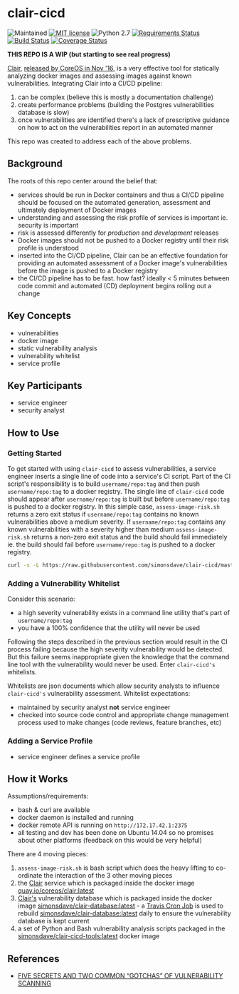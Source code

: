# clair-cicd

![Maintained](https://img.shields.io/maintenance/yes/2016.svg)
[![MIT license](http://img.shields.io/badge/license-MIT-brightgreen.svg)](http://opensource.org/licenses/MIT)
![Python 2.7](https://img.shields.io/badge/python-2.7-FFC100.svg?style=flat)
[![Requirements Status](https://requires.io/github/simonsdave/clair-cicd/requirements.svg?branch=master)](https://requires.io/github/simonsdave/clair-cicd/requirements/?branch=master)
[![Build Status](https://travis-ci.org/simonsdave/clair-cicd.svg?branch=master)](https://travis-ci.org/simonsdave/clair-cicd)
[![Coverage Status](https://coveralls.io/repos/github/simonsdave/clair-cicd/badge.svg?branch=master)](https://coveralls.io/github/simonsdave/clair-cicd?branch=master)

**THIS REPO IS A WIP (but starting to see real progress)**

[Clair](https://github.com/coreos/clair),
[released by CoreOS in Nov '16](https://coreos.com/blog/vulnerability-analysis-for-containers/),
is a very effective tool for statically analyzing docker images
and assessing images against known vulnerabilities.
Integrating Clair into a CI/CD pipeline:

1. can be complex (believe this is mostly a documentation challenge)
1. create performance problems (building the Postgres vulnerabilities database is slow)
1. once vulnerabilities are identified there's a lack of prescriptive
guidance on how to act on the vulnerabilities report in an automated manner

This repo was created to address each of the above problems.

## Background

The roots of this repo center around the belief that:

* services should be run in Docker containers and thus a CI/CD
pipeline should be focused on the automated generation, assessment
and ultimately deployment of Docker images
* understanding and assessing the risk profile of services is important
ie. security is important
* risk is assessed differently for *production* and *development* releases
* Docker images should not be pushed to a Docker registry until
their risk profile is understood
* inserted into the CI/CD pipeline, Clair can be an effective
foundation for providing an automated assessment of a Docker image's
vulnerabilities before the image is pushed to a Docker registry
* the CI/CD pipeline has to be fast. how fast? ideally < 5 minutes
between code commit and automated (CD) deployment begins rolling
out a change

## Key Concepts

* vulnerabilities
* docker image
* static vulnerability analysis
* vulnerability whitelist
* service profile

## Key Participants

* service engineer
* security analyst

## How to Use

### Getting Started

To get started with using ```clair-cicd```
to assess vulnerabilities,
a service engineer inserts a single line of code into a
service's CI script.
Part of the CI script's responsibility is to build
```username/repo:tag``` and then push ```username/repo:tag```
to a docker registry.
The single line of ```clair-cicd``` code should appear after
```username/repo:tag``` is built but
before ```username/repo:tag``` is pushed to a docker registry.
In this simple case, ```assess-image-risk.sh``` returns a zero
exit status if ```username/repo:tag``` contains no known vulnerabilities
above a medium severity. If ```username/repo:tag``` contains
any known vulnerabilities with a severity higher than medium ```assess-image-risk.sh``` returns a non-zero exit status
and the build should fail immediately
ie. the build should fail before ```username/repo:tag```
is pushed to a docker registry.

```bash
curl -s -L https://raw.githubusercontent.com/simonsdave/clair-cicd/master/bin/assess-image-risk.sh | bash -s -- "username/repo:tag"
```

### Adding a Vulnerability Whitelist

Consider this scenario:

* a high severity vulnerability exists
in a command line utility that's part of ```username/repo:tag```
* you have a 100% confidence that the utility will never be used

Following the steps described in the previous section
would result in the CI process failing because the high severity
vulnerability would be detected. But this failure seems
inappropriate given the knowledge that the command line
tool with the vulnerability would never be used.
Enter ```clair-cicd's``` whitelists.

Whitelists are json documents which allow security analysts
to influence ```clair-cicd's``` vulnerability assessment.
Whitelist expectations:

* maintained by security analyst **not** service engineer
* checked into source code control and appropriate change
management process used to make changes (code reviews, feature
branches, etc)

### Adding a Service Profile

* service engineer defines a service profile

## How it Works

Assumptions/requirements:

* bash & curl are available
* docker daemon is installed and running
* docker remote API is running on ```http://172.17.42.1:2375```
* all testing and dev has been done on Ubuntu 14.04 so no promises about other
platforms (feedback on this would be very helpful)

There are 4 moving pieces:

1. ```assess-image-risk.sh``` is bash script which does
the heavy lifting to co-ordinate
the interaction of the 3 other moving pieces
1. the [Clair](https://github.com/coreos/clair) service which
is packaged inside the docker image [quay.io/coreos/clair:latest](https://quay.io/repository/coreos/clair?tag=latest)
1. [Clair's](https://github.com/coreos/clair) vulnerability database
which is packaged inside the docker image
[simonsdave/clair-database:latest](https://hub.docker.com/r/simonsdave/clair-database/) -
a [Travis Cron Job](https://docs.travis-ci.com/user/cron-jobs/)
is used to rebuild
[simonsdave/clair-database:latest](https://hub.docker.com/r/simonsdave/clair-database/)
daily to ensure
the vulnerability database is kept current
1. a set of Python and Bash vulnerability analysis scripts packaged in the
[simonsdave/clair-cicd-tools:latest](https://hub.docker.com/r/simonsdave/clair-cicd-tools/)
docker image

## References

* [FIVE SECRETS AND TWO COMMON “GOTCHAS” OF VULNERABILITY SCANNING](https://www.kennasecurity.com/resources/secrets-gotchas-of-vuln-scanning)
